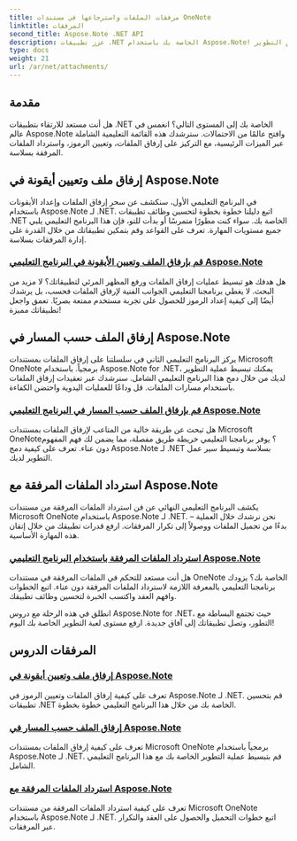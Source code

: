 ```yaml
---
title: مرفقات الملفات واسترجاعها في مستندات OneNote
linktitle: المرفقات
second_title: Aspose.Note .NET API
description: عزز تطبيقات .NET الخاصة بك باستخدام Aspose.Note! استكشف البرامج التعليمية حول إرفاق الملفات وإعداد الرموز واسترداد المرفقات لتحسين التطوير.
type: docs
weight: 21
url: /ar/net/attachments/
---
```

## مقدمة

هل أنت مستعد للارتقاء بتطبيقات .NET الخاصة بك إلى المستوى التالي؟ انغمس في عالم Aspose.Note وافتح عالمًا من الاحتمالات. سترشدك هذه القائمة التعليمية الشاملة عبر الميزات الرئيسية، مع التركيز على إرفاق الملفات، وتعيين الرموز، واسترداد الملفات المرفقة بسلاسة.

## إرفاق ملف وتعيين أيقونة في Aspose.Note
في البرنامج التعليمي الأول، سنكشف عن سحر إرفاق الملفات وإعداد الأيقونات باستخدام Aspose.Note لـ .NET. اتبع دليلنا خطوة بخطوة لتحسين وظائف تطبيقات .NET الخاصة بك. سواء كنت مطورًا متمرسًا أو بدأت للتو، فإن هذا البرنامج التعليمي يلبي جميع مستويات المهارة. تعرف على القواعد وقم بتمكين تطبيقاتك من خلال القدرة على إدارة المرفقات بسلاسة.

### [قم بإرفاق الملف وتعيين الأيقونة في البرنامج التعليمي Aspose.Note](./attach-file-set-icon/)
هل هدفك هو تبسيط عمليات إرفاق الملفات ورفع المظهر المرئي لتطبيقاتك؟ لا مزيد من البحث. لا يغطي برنامجنا التعليمي الجوانب الفنية لإرفاق الملفات فحسب، بل يرشدك أيضًا إلى كيفية إعداد الرموز للحصول على تجربة مستخدم ممتعة بصريًا. تعمق واجعل تطبيقاتك مميزة!

## إرفاق الملف حسب المسار في Aspose.Note
يركز البرنامج التعليمي الثاني في سلسلتنا على إرفاق الملفات بمستندات Microsoft OneNote برمجياً. باستخدام Aspose.Note for .NET، يمكنك تبسيط عملية التطوير لديك من خلال دمج هذا البرنامج التعليمي الشامل. سنرشدك عبر تعقيدات إرفاق الملفات باستخدام مسارات الملفات. قل وداعًا للعمليات اليدوية واحتضن الكفاءة.

### [قم بإرفاق الملف حسب المسار في البرنامج التعليمي Aspose.Note](./attach-file-by-path/)
هل تبحث عن طريقة خالية من المتاعب لإرفاق الملفات بمستندات Microsoft OneNote؟ يوفر برنامجنا التعليمي خريطة طريق مفصلة، مما يضمن لك فهم المفهوم دون عناء. تعرف على كيفية دمج Aspose.Note لـ .NET بسلاسة وتبسيط سير عمل التطوير لديك.

## استرداد الملفات المرفقة مع Aspose.Note
يكشف البرنامج التعليمي النهائي عن فن استرداد الملفات المرفقة من مستندات Microsoft OneNote باستخدام Aspose.Note لـ .NET. نحن نرشدك خلال العملية – بدءًا من تحميل الملفات ووصولاً إلى تكرار المرفقات. ارفع قدرات تطبيقك من خلال إتقان هذه المهارة الأساسية.

### [استرداد الملفات المرفقة باستخدام البرنامج التعليمي Aspose.Note](./retrieve-attached-files/)
هل أنت مستعد للتحكم في الملفات المرفقة في مستندات OneNote الخاصة بك؟ يزودك برنامجنا التعليمي بالمعرفة اللازمة لاسترداد الملفات المرفقة دون عناء. اتبع الخطوات وافهم العقد واكتسب الخبرة لتحسين وظائف تطبيقك.

انطلق في هذه الرحلة مع دروس Aspose.Note for .NET، حيث تجتمع البساطة مع التطور، وتصل تطبيقاتك إلى آفاق جديدة. ارفع مستوى لعبة التطوير الخاصة بك اليوم!
## المرفقات الدروس
### [إرفاق ملف وتعيين أيقونة في Aspose.Note](./attach-file-set-icon/)
تعرف على كيفية إرفاق الملفات وتعيين الرموز في Aspose.Note لـ .NET. قم بتحسين تطبيقات .NET الخاصة بك من خلال هذا البرنامج التعليمي خطوة بخطوة.
### [إرفاق الملف حسب المسار في Aspose.Note](./attach-file-by-path/)
تعرف على كيفية إرفاق الملفات بمستندات Microsoft OneNote برمجياً باستخدام Aspose.Note لـ .NET. قم بتبسيط عملية التطوير الخاصة بك مع هذا البرنامج التعليمي الشامل.
### [استرداد الملفات المرفقة مع Aspose.Note](./retrieve-attached-files/)
تعرف على كيفية استرداد الملفات المرفقة من مستندات Microsoft OneNote باستخدام Aspose.Note لـ .NET. اتبع خطوات التحميل والحصول على العقد والتكرار عبر المرفقات.